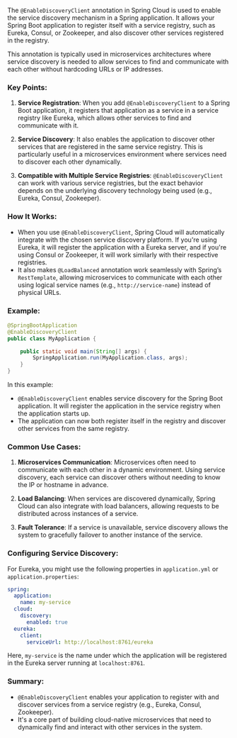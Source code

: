 The `@EnableDiscoveryClient` annotation in Spring Cloud is used to enable the service discovery mechanism in a Spring application. It allows your Spring Boot application to register itself with a service registry, such as Eureka, Consul, or Zookeeper, and also discover other services registered in the registry.

This annotation is typically used in microservices architectures where service discovery is needed to allow services to find and communicate with each other without hardcoding URLs or IP addresses.

### Key Points:

1. **Service Registration**: When you add `@EnableDiscoveryClient` to a Spring Boot application, it registers that application as a service in a service registry like Eureka, which allows other services to find and communicate with it.
    
2. **Service Discovery**: It also enables the application to discover other services that are registered in the same service registry. This is particularly useful in a microservices environment where services need to discover each other dynamically.
    
3. **Compatible with Multiple Service Registries**: `@EnableDiscoveryClient` can work with various service registries, but the exact behavior depends on the underlying discovery technology being used (e.g., Eureka, Consul, Zookeeper).
    

### How It Works:

- When you use `@EnableDiscoveryClient`, Spring Cloud will automatically integrate with the chosen service discovery platform. If you're using Eureka, it will register the application with a Eureka server, and if you're using Consul or Zookeeper, it will work similarly with their respective registries.
- It also makes `@LoadBalanced` annotation work seamlessly with Spring’s `RestTemplate`, allowing microservices to communicate with each other using logical service names (e.g., `http://service-name`) instead of physical URLs.

### Example:

```java
@SpringBootApplication
@EnableDiscoveryClient
public class MyApplication {

    public static void main(String[] args) {
        SpringApplication.run(MyApplication.class, args);
    }
}
```

In this example:

- `@EnableDiscoveryClient` enables service discovery for the Spring Boot application. It will register the application in the service registry when the application starts up.
- The application can now both register itself in the registry and discover other services from the same registry.

### Common Use Cases:

1. **Microservices Communication**: Microservices often need to communicate with each other in a dynamic environment. Using service discovery, each service can discover others without needing to know the IP or hostname in advance.
    
2. **Load Balancing**: When services are discovered dynamically, Spring Cloud can also integrate with load balancers, allowing requests to be distributed across instances of a service.
    
3. **Fault Tolerance**: If a service is unavailable, service discovery allows the system to gracefully failover to another instance of the service.
    

### Configuring Service Discovery:

For Eureka, you might use the following properties in `application.yml` or `application.properties`:

```yaml
spring:
  application:
    name: my-service
  cloud:
    discovery:
      enabled: true
  eureka:
    client:
      serviceUrl: http://localhost:8761/eureka
```

Here, `my-service` is the name under which the application will be registered in the Eureka server running at `localhost:8761`.

### Summary:

- `@EnableDiscoveryClient` enables your application to register with and discover services from a service registry (e.g., Eureka, Consul, Zookeeper).
- It's a core part of building cloud-native microservices that need to dynamically find and interact with other services in the system.
